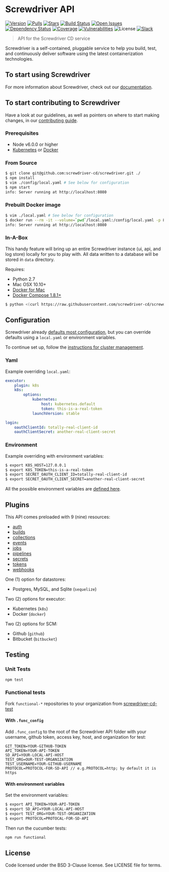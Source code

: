 # Screwdriver API
[![Version][npm-image]][npm-url] [![Pulls][docker-pulls]][docker-url] [![Stars][docker-stars]][docker-url] [![Build Status][status-image]][status-url] [![Open Issues][issues-image]][issues-url] [![Dependency Status][daviddm-image]][daviddm-url] [![Coverage][cov-image]][cov-url] [![Vulnerabilities][vul-image]][vul-url] ![License][license-image] [![Slack][slack-image]][slack-url]

> API for the Screwdriver CD service

Screwdriver is a self-contained, pluggable service to help you build, test, and continuously deliver software using the latest containerization technologies.

## To start using Screwdriver

For more information about Screwdriver, check out our [documentation](http://docs.screwdriver.cd).

## To start contributing to Screwdriver

Have a look at our guidelines, as well as pointers on where to start making changes, in our [contributing guide](http://docs.screwdriver.cd/about/contributing).

### Prerequisites

- Node v6.0.0 or higher
- [Kubernetes][kubectl] or [Docker][docker]

### From Source

```bash
$ git clone git@github.com:screwdriver-cd/screwdriver.git ./
$ npm install
$ vim ./config/local.yaml # See below for configuration
$ npm start
info: Server running at http://localhost:8080
```

### Prebuilt Docker image

```bash
$ vim ./local.yaml # See below for configuration
$ docker run --rm -it --volume=`pwd`/local.yaml:/config/local.yaml -p 8080 screwdrivercd/screwdriver:stable
info: Server running at http://localhost:8080
```

### In-A-Box

This handy feature will bring up an entire Screwdriver instance (ui, api, and log store) locally for you to play with.
All data written to a database will be stored in `data` directory.

Requires:
 - Python 2.7
 - Mac OSX 10.10+
 - [Docker for Mac][docker]
 - [Docker Compose 1.8.1+][docker-compose]

```bash
$ python <(curl https://raw.githubusercontent.com/screwdriver-cd/screwdriver/master/in-a-box.py)
```

## Configuration

Screwdriver already [defaults most configuration](config/default.yaml), but you can override defaults using a `local.yaml` or environment variables.

To continue set up, follow the [instructions for cluster management](https://github.com/screwdriver-cd/guide/blob/master/docs/cluster-management/configure-api.md#managing-the-api).

### Yaml

Example overriding `local.yaml`:

```yaml
executor:
    plugin: k8s
    k8s:
        options:
            kubernetes:
                host: kubernetes.default
                token: this-is-a-real-token
            launchVersion: stable

login:
    oauthClientId: totally-real-client-id
    oauthClientSecret: another-real-client-secret
```

### Environment

Example overriding with environment variables:

```bash
$ export K8S_HOST=127.0.0.1
$ export K8S_TOKEN=this-is-a-real-token
$ export SECRET_OAUTH_CLIENT_ID=totally-real-client-id
$ export SECRET_OAUTH_CLIENT_SECRET=another-real-client-secret
```

All the possible environment variables are [defined here](config/custom-environment-variables.yaml).

## Plugins

This API comes preloaded with 9 (nine) resources:

 - [auth](plugins/auth/README.md)
 - [builds](plugins/builds/README.md)
 - [collections](plugins/collections/README.md)
 - [events](plugins/events/README.md)
 - [jobs](plugins/jobs/README.md)
 - [pipelines](plugins/pipelines/README.md)
 - [secrets](plugins/secrets/README.md)
 - [tokens](plugins/tokens/README.md)
 - [webhooks](plugins/webhooks/README.md)

One (1) option for datastores:
 - Postgres, MySQL, and Sqlite (`sequelize`)

Two (2) options for executor:
 - Kubernetes (`k8s`)
 - Docker (`docker`)

Two (2) options for SCM:
 - Github (`github`)
 - Bitbucket (`bitbucket`)

## Testing

### Unit Tests

```bash
npm test
```

### Functional tests

Fork `functional-*` repositories to your organization from [screwdriver-cd-test](https://github.com/screwdriver-cd-test)

#### With `.func_config`

Add `.func_config` to the root of the Screwdriver API folder with your username, github token, access key, host, and organization for test:
```
GIT_TOKEN=YOUR-GITHUB-TOKEN
API_TOKEN=YOUR-API-TOKEN
SD_API=YOUR-LOCAL-API-HOST
TEST_ORG=OUR-TEST-ORGANIZATION
TEST_USERNAME=YOUR-GITHUB-USERNAME
PROTOCOL=PROTOCOL-FOR-SD-API // e.g.PROTOCOL=http; by default it is https

```

#### With environment variables

Set the environment variables:

```bash
$ export API_TOKEN=YOUR-API-TOKEN
$ export SD_API=YOUR-LOCAL-API-HOST
$ export TEST_ORG=YOUR-TEST-ORGANIZATION
$ export PROTOCOL=PROTOCAL-FOR-SD-API
```

Then run the cucumber tests:
```bash
npm run functional
```

## License

Code licensed under the BSD 3-Clause license. See LICENSE file for terms.

[npm-image]: https://img.shields.io/npm/v/screwdriver-api.svg
[npm-url]: https://npmjs.org/package/screwdriver-api
[cov-image]: https://coveralls.io/repos/github/screwdriver-cd/screwdriver/badge.svg?branch=master
[cov-url]: https://coveralls.io/github/screwdriver-cd/screwdriver?branch=master
[vul-image]: https://snyk.io/test/github/screwdriver-cd/screwdriver.git/badge.svg
[vul-url]: https://snyk.io/test/github/screwdriver-cd/screwdriver.git
[docker-pulls]: https://img.shields.io/docker/pulls/screwdrivercd/screwdriver.svg
[docker-stars]: https://img.shields.io/docker/stars/screwdrivercd/screwdriver.svg
[docker-url]: https://hub.docker.com/r/screwdrivercd/screwdriver/
[license-image]: https://img.shields.io/npm/l/screwdriver-api.svg
[issues-image]: https://img.shields.io/github/issues/screwdriver-cd/screwdriver.svg
[issues-url]: https://github.com/screwdriver-cd/screwdriver/issues
[status-image]: https://cd.screwdriver.cd/pipelines/1/badge
[status-url]: https://cd.screwdriver.cd/pipelines/1
[daviddm-image]: https://david-dm.org/screwdriver-cd/screwdriver.svg?theme=shields.io
[daviddm-url]: https://david-dm.org/screwdriver-cd/screwdriver
[slack-image]: http://slack.screwdriver.cd/badge.svg
[slack-url]: http://slack.screwdriver.cd/
[docker-compose]: https://www.docker.com/products/docker-compose
[docker]: https://www.docker.com/products/docker
[kubectl]: https://kubernetes.io/docs/user-guide/kubectl-overview/
